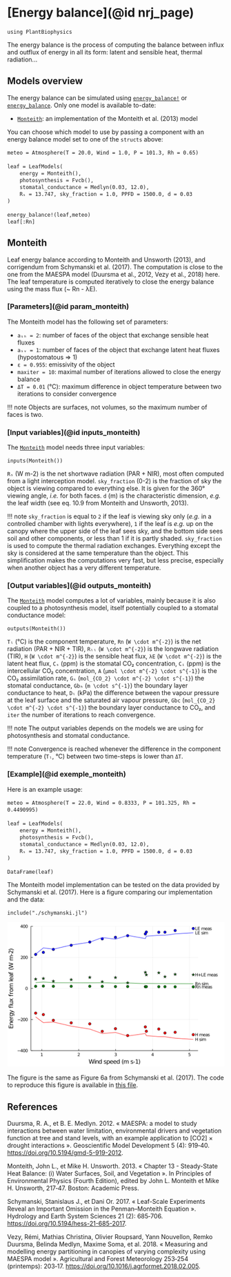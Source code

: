 # [Energy balance](@id nrj_page)

```@setup usepkg
using PlantBiophysics
```

The energy balance is the process of computing the balance between influx and outflux of energy in all its form: latent and sensible heat, thermal radiation...

## Models overview

The energy balance can be simulated using [`energy_balance!`](@ref) or [`energy_balance`](@ref). Only one model is available to-date:

- [`Monteith`](@ref): an implementation of the Monteith et al. (2013) model

You can choose which model to use by passing a component with an energy balance model set to one of the `structs` above:

```@example usepkg
meteo = Atmosphere(T = 20.0, Wind = 1.0, P = 101.3, Rh = 0.65)

leaf = LeafModels(
    energy = Monteith(),
    photosynthesis = Fvcb(),
    stomatal_conductance = Medlyn(0.03, 12.0),
    Rₛ = 13.747, sky_fraction = 1.0, PPFD = 1500.0, d = 0.03
)

energy_balance!(leaf,meteo)
leaf[:Rn]
```

## Monteith

Leaf energy balance according to Monteith and Unsworth (2013), and corrigendum from Schymanski et al. (2017). The computation is close to the one from the MAESPA model (Duursma et al., 2012, Vezy et al., 2018) here. The leaf temperature is computed iteratively to close
the energy balance using the mass flux (~ Rn - λE).

### [Parameters](@id param_monteith)

The Monteith model has the following set of parameters:

- `aₛₕ = 2`: number of faces of the object that exchange sensible heat fluxes
- `aₛᵥ = 1`: number of faces of the object that exchange latent heat fluxes (hypostomatous => 1)
- `ε = 0.955`: emissivity of the object
- `maxiter = 10`: maximal number of iterations allowed to close the energy balance
- `ΔT = 0.01` (°C): maximum difference in object temperature between two iterations to consider convergence

!!! note
    Objects are surfaces, not volumes, so the maximum number of faces is two.

### [Input variables](@id inputs_monteith)

The [`Monteith`](@ref) model needs three input variables:

```@example usepkg
inputs(Monteith())
```

`Rₛ` (W m-2) is the net shortwave radiation (PAR + NIR), most often computed from a light interception model. `sky_fraction` (0-2) is
the fraction of sky the object is viewing compared to everything else. It is given for the 360° viewing angle, *i.e.* for both faces. `d` (m) is the characteristic dimension, *e.g.* the leaf width (see eq. 10.9 from Monteith and Unsworth, 2013).

!!! note
    `sky_fraction` is equal to `2` if the leaf is viewing sky only (*e.g.* in a controlled chamber with lights everywhere), `1` if the leaf is *e.g.* up on the canopy where the upper side of the leaf sees sky, and the bottom side sees soil and other components, or less than 1 if it is partly shaded. `sky_fraction` is used to compute the thermal radiation exchanges. Everything except the sky is considered at the same temperature than the object. This simplification makes the computations very fast, but less precise, especially when another object has a very different temperature.

### [Output variables](@id outputs_monteith)

The [`Monteith`](@ref) model computes a lot of variables, mainly because it is also coupled to a photosynthesis model, itself potentially coupled to a stomatal conductance model:

```@example usepkg
outputs(Monteith())
```

`Tₗ` (°C) is the component temperature, `Rn` (``W \cdot m^{-2}``) is the net radiation (PAR + NIR + TIR), `Rₗₗ` (``W \cdot m^{-2}``) is the longwave radiation (TIR), `H` (``W \cdot m^{-2}``) is the sensible heat flux, `λE` (``W \cdot m^{-2}``) is the latent heat flux, `Cₛ` (ppm) is the stomatal CO₂ concentration, `Cᵢ` (ppm) is the intercellular CO₂ concentration, `A` (``μmol \cdot m^{-2} \cdot s^{-1}``) is the CO₂ assimilation rate, `Gₛ` (``mol_{CO_2} \cdot m^{-2} \cdot s^{-1}``) the stomatal conductance, `Gbₕ` (``m \cdot s^{-1}``) the boundary layer conductance to heat, `Dₗ` (kPa) the difference between the vapour pressure at the leaf surface and the saturated air vapour pressure, `Gbc` (``mol_{CO_2} \cdot m^{-2} \cdot s^{-1}``) the boundary layer conductance to CO₂, and `iter` the number of iterations to reach convergence.

!!! note
    The output variables depends on the models we are using for photosynthesis and stomatal conductance.

!!! note
    Convergence is reached whenever the difference in the component temperature (`Tₗ`, °C) between two time-steps is lower than `ΔT`.

### [Example](@id exemple_monteith)

Here is an example usage:

```@example usepkg
meteo = Atmosphere(T = 22.0, Wind = 0.8333, P = 101.325, Rh = 0.4490995)

leaf = LeafModels(
    energy = Monteith(),
    photosynthesis = Fvcb(),
    stomatal_conductance = Medlyn(0.03, 12.0),
    Rₛ = 13.747, sky_fraction = 1.0, PPFD = 1500.0, d = 0.03
)

DataFrame(leaf)
```

The Monteith model implementation can be tested on the data provided by Schymanski et al. (2017). Here is a figure comparing our implementation and the data:

```@setup schymanskifig6a
include("./schymanski.jl")
```

![](./schymanski_et_al_2017_6a.svg)

The figure is the same as Figure 6a from Schymanski et al. (2017). The code to reproduce this figure is available in [this file](./schymanski.jl).

## References

Duursma, R. A., et B. E. Medlyn. 2012. « MAESPA: a model to study interactions between water limitation, environmental drivers and vegetation function at tree and stand levels, with an example application to [CO2] × drought interactions ». Geoscientific Model Development 5 (4): 919‑40. <https://doi.org/10.5194/gmd-5-919-2012>.

Monteith, John L., et Mike H. Unsworth. 2013. « Chapter 13 - Steady-State Heat Balance: (i) Water Surfaces, Soil, and Vegetation ». In Principles of Environmental Physics (Fourth Edition), edited by John L. Monteith et Mike H. Unsworth, 217‑47. Boston: Academic Press.

Schymanski, Stanislaus J., et Dani Or. 2017. « Leaf-Scale Experiments Reveal an Important Omission in the Penman–Monteith Equation ». Hydrology and Earth System Sciences 21 (2): 685‑706. <https://doi.org/10.5194/hess-21-685-2017>.

Vezy, Rémi, Mathias Christina, Olivier Roupsard, Yann Nouvellon, Remko Duursma, Belinda Medlyn, Maxime Soma, et al. 2018. « Measuring and modelling energy partitioning in canopies of varying complexity using MAESPA model ». Agricultural and Forest Meteorology 253‑254 (printemps): 203‑17. <https://doi.org/10.1016/j.agrformet.2018.02.005>.
